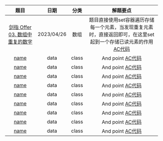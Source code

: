 


| 题目      | 日期 |分类| 解题要点      |
| :---:       |    :----:   |  :----:   |          :---: |
| [剑指 Offer 03. 数组中重复的数字](https://leetcode.cn/problems/shu-zu-zhong-zhong-fu-de-shu-zi-lcof/submissions/427999933/)      | 2023/04/26      | 数组| 题目直接使用set容器遍历存储每一个元素，当发现重复元素时，直接返回即可，在这里set起到一个存储已读元素的作用[AC代码](https://github.com/YuzheZhou2000/leetcode_code/blob/zyz_code/%E5%89%91%E6%8C%87offer/offer-03.cpp)   |
| [name]()   | data       |class | And point [AC代码]()  |
| [name]()   | data       |class | And point [AC代码]()  |
| [name]()   | data       |class | And point [AC代码]()  |
| [name]()   | data       |class | And point [AC代码]()  |
| [name]()   | data       |class | And point [AC代码]()  |
| [name]()   | data       |class | And point [AC代码]()  |
| [name]()   | data       |class | And point [AC代码]()  |
| [name]()   | data       |class | And point [AC代码]()  |s
| [name]()   | data       |class | And point [AC代码]()  |